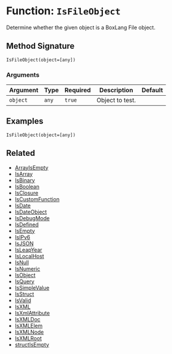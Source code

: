 [comment]: # (Note: This documentation is generated dynamically in the build process.  To modify the contents, change the javadoc on the _invoke method of the BIF class)

# Function: `IsFileObject`

Determine whether the given object is a BoxLang File object.

## Method Signature
```
IsFileObject(object=[any])
```
### Arguments

| Argument | Type | Required | Description | Default |
|----------|------|----------|-------------|---------|
| `object` | `any` | `true` | Object to test. |  |

## Examples

```
IsFileObject(object=[any])
```

## Related
  * [ArrayIsEmpty](boxlang-language/reference/built-in-functions/ArrayIsEmpty.md)
  * [IsArray](boxlang-language/reference/built-in-functions/IsArray.md)
  * [IsBinary](boxlang-language/reference/built-in-functions/IsBinary.md)
  * [IsBoolean](boxlang-language/reference/built-in-functions/IsBoolean.md)
  * [IsClosure](boxlang-language/reference/built-in-functions/IsClosure.md)
  * [IsCustomFunction](boxlang-language/reference/built-in-functions/IsCustomFunction.md)
  * [IsDate](boxlang-language/reference/built-in-functions/IsDate.md)
  * [IsDateObject](boxlang-language/reference/built-in-functions/IsDateObject.md)
  * [IsDebugMode](boxlang-language/reference/built-in-functions/IsDebugMode.md)
  * [IsDefined](boxlang-language/reference/built-in-functions/IsDefined.md)
  * [IsEmpty](boxlang-language/reference/built-in-functions/IsEmpty.md)
  * [IsIPv6](boxlang-language/reference/built-in-functions/IsIPv6.md)
  * [IsJSON](boxlang-language/reference/built-in-functions/IsJSON.md)
  * [IsLeapYear](boxlang-language/reference/built-in-functions/IsLeapYear.md)
  * [IsLocalHost](boxlang-language/reference/built-in-functions/IsLocalHost.md)
  * [IsNull](boxlang-language/reference/built-in-functions/IsNull.md)
  * [IsNumeric](boxlang-language/reference/built-in-functions/IsNumeric.md)
  * [IsObject](boxlang-language/reference/built-in-functions/IsObject.md)
  * [IsQuery](boxlang-language/reference/built-in-functions/IsQuery.md)
  * [IsSimpleValue](boxlang-language/reference/built-in-functions/IsSimpleValue.md)
  * [IsStruct](boxlang-language/reference/built-in-functions/IsStruct.md)
  * [IsValid](boxlang-language/reference/built-in-functions/IsValid.md)
  * [IsXML](boxlang-language/reference/built-in-functions/IsXML.md)
  * [IsXmlAttribute](boxlang-language/reference/built-in-functions/IsXmlAttribute.md)
  * [IsXMLDoc](boxlang-language/reference/built-in-functions/IsXMLDoc.md)
  * [IsXMLElem](boxlang-language/reference/built-in-functions/IsXMLElem.md)
  * [IsXMLNode](boxlang-language/reference/built-in-functions/IsXMLNode.md)
  * [IsXMLRoot](boxlang-language/reference/built-in-functions/IsXMLRoot.md)
  * [structIsEmpty](boxlang-language/reference/built-in-functions/structIsEmpty.md)
